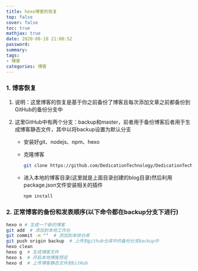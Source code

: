 ```yaml
---
title: hexo博客的恢复
top: false
cover: false
toc: true
mathjax: true
date: 2020-08-18 21:00:52
password:
summary:
tags:
- 博客
categories: 博客
---
```


### 1. 博客恢复

1. 说明：这里博客的恢复是基于你之前备份了博客且每次添加文章之前都备份到GitHub的备份分支中

2. 这里GitHub中有两个分支：backup和master，前者用于备份博客后者用于生成博客静态文件，其中以将backup设置为默认分支

   - 安装好git、nodejs、npm、hexo

   - 克隆博客

     ```bash
     git clone https://github.com/DedicationTechnology/DedicationTechnology.github.io.git blog
     ```

   - 进入本地的博客目录(这里就是上面目录创建的blog目录)然后利用package.json文件安装相关的插件

     ```bash
     npm install
     ```

### 2. 正常博客的备份和发表顺序(以下命令都在backup分支下进行)

```bash
hexo n # 生成一个新的博客
git add  # 添加到本地工作台
git commit -m ""  # 添加到本地仓库
git push origin backup  # 上传到github仓库中的备份分支backup中
hexo clean
hexo g  # 生成博客文件
hexo s  # 开启本地博客预览
hexo d  # 上传博客静态文件到GitHub
```
